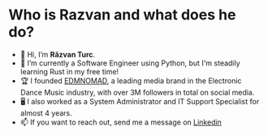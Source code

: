 # Who is Razvan and what does he do?

- 👋 Hi, I’m **Răzvan Turc**.
- 👀 I’m currently a Software Engineer using Python, but I'm steadily learning Rust in my free time!
- 🏆 I founded [EDMNOMAD](https://edmnomad.com), a leading media brand in the Electronic Dance Music industry, with over 3M followers in total on social media.
- 🖥️ I also worked as a System Administrator and IT Support Specialist for almost 4 years.
- 📫 If you want to reach out, send me a message on [Linkedin](https://www.linkedin.com/in/razvanturc/)

<!---
razvanmt/about is a ✨ special ✨ repository because its `README.md` (this file) appears on your GitHub profile.
You can click the Preview link to take a look at your changes.
--->
